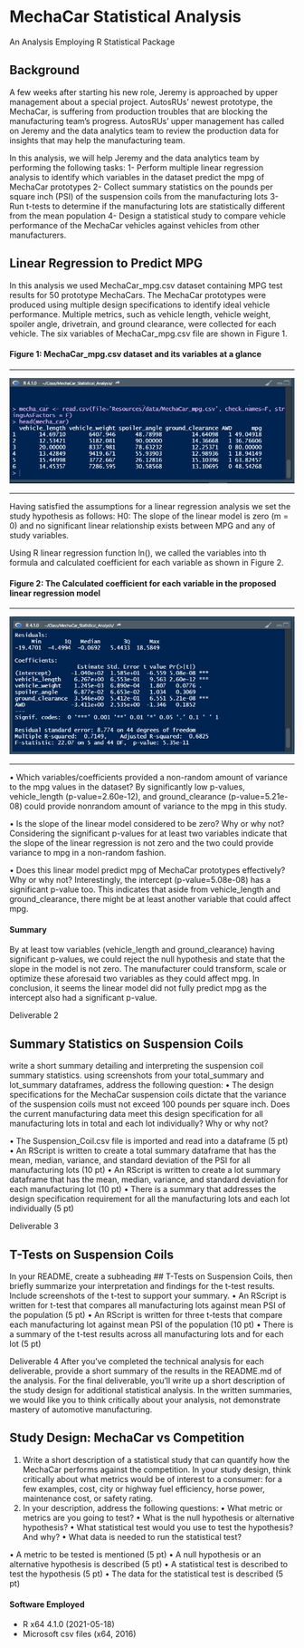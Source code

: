 # MechaCar Statistical Analysis
An Analysis Employing R Statistical Package

## Background
A few weeks after starting his new role, Jeremy is approached by upper management about a special project. AutosRUs’ newest prototype, the MechaCar, is suffering from production troubles that are blocking the manufacturing team’s progress. AutosRUs’ upper management has called on Jeremy and the data analytics team to review the production data for insights that may help the manufacturing team.

In this analysis, we will help Jeremy and the data analytics team by performing the following tasks:
  1-	Perform multiple linear regression analysis to identify which variables in the dataset predict the mpg of MechaCar prototypes
  2-	Collect summary statistics on the pounds per square inch (PSI) of the suspension coils from the manufacturing lots
  3-	Run t-tests to determine if the manufacturing lots are statistically different from the mean population
  4-	Design a statistical study to compare vehicle performance of the MechaCar vehicles against vehicles from other manufacturers. 

 
## Linear Regression to Predict MPG
In this analysis we used MechaCar_mpg.csv dataset containing MPG test results for 50 prototype MechaCars. The MechaCar prototypes were produced using multiple design specifications to identify ideal vehicle performance. Multiple metrics, such as vehicle length, vehicle weight, spoiler angle, drivetrain, and ground clearance, were collected for each vehicle. The six variables of MechaCar_mpg.csv file are shown in Figure 1.

#### Figure 1: MechaCar_mpg.csv dataset and its variables at a glance

------------------------------
![1.1.png](https://github.com/BHashemi2021/MechaCar_Statistical_Analysis/blob/main/Resources/images/1.1.png)

------------------------------
Having satisfied the assumptions for a linear regression analysis we set the study hypothesis as follows:
H0: The slope of the linear model is zero (m = 0) and no significant linear relationship exists between MPG and any of study variables.

Using R linear regression function ln(), we called the variables into th formula and calculated coefficient for each variable as shown in Figure 2.

#### Figure 2: The Calculated coefficient for each variable in the proposed linear regression model

------------------------------
![1.3.png](https://github.com/BHashemi2021/MechaCar_Statistical_Analysis/blob/main/Resources/images/1.3.png)

------------------------------

•	Which variables/coefficients provided a non-random amount of variance to the mpg values in the dataset?
    By significantly low p-values, vehicle_length (p-value=2.60e-12), and ground_clearance (p-value=5.21e-08) could provide nonrandom amount of variance to the mpg in this study.

• Is the slope of the linear model considered to be zero? Why or why not?
    Considering the significant p-values for at least two variables indicate that the slope of the linear regression is not zero and the two could provide variance to mpg in a non-random fashion.

• Does this linear model predict mpg of MechaCar prototypes effectively? Why or why not?
    Interestingly, the intercept (p-value=5.08e-08) has a significant p-value too. This indicates that aside from vehicle_length and ground_clearance, there might be at least another variable that could affect mpg. 

#### Summary
By at least tow variables (vehicle_length and ground_clearance) having significant p-values, we could reject the null hypothesis and state that the slope in the model is not zero. The manufacturer could transform, scale or optimize these aforesaid two variables as they could affect mpg. In conclusion, it seems the linear model did not fully predict mpg as the intercept also had a significant p-value.


Deliverable 2
## Summary Statistics on Suspension Coils 
write a short summary detailing and interpreting the suspension coil summary statistics.
using screenshots from your total_summary and lot_summary dataframes, 
address the following question:
•	The design specifications for the MechaCar suspension coils dictate that the variance of the suspension coils must not exceed 100 pounds per square inch. Does the current manufacturing data meet this design specification for all manufacturing lots in total and each lot individually? Why or why not?

•	The Suspension_Coil.csv file is imported and read into a dataframe (5 pt)
•	An RScript is written to create a total summary dataframe that has the mean, median, variance, and standard deviation of the PSI for all manufacturing lots (10 pt)
•	An RScript is written to create a lot summary dataframe that has the mean, median, variance, and standard deviation for each manufacturing lot (10 pt)
•	There is a summary that addresses the design specification requirement for all the manufacturing lots and each lot individually (5 pt)



Deliverable 3
## T-Tests on Suspension Coils
In your README, create a subheading ## T-Tests on Suspension Coils, then briefly summarize your interpretation and findings for the t-test results. Include screenshots of the t-test to support your summary.
•	An RScript is written for t-test that compares all manufacturing lots against mean PSI of the population (5 pt)
•	An RScript is written for three t-tests that compare each manufacturing lot against mean PSI of the population (10 pt)
•	There is a summary of the t-test results across all manufacturing lots and for each lot (5 pt)



Deliverable 4
After you’ve completed the technical analysis for each deliverable, provide a short summary of the results in the README.md of the analysis. For the final deliverable, you’ll write up a short description of the study design for additional statistical analysis. In the written summaries, we would like you to think critically about your analysis, not demonstrate mastery of automotive manufacturing.

## Study Design: MechaCar vs Competition
1.	Write a short description of a statistical study that can quantify how the MechaCar performs against the competition. In your study design, think critically about what metrics would be of interest to a consumer: for a few examples, cost, city or highway fuel efficiency, horse power, maintenance cost, or safety rating.
2.	In your description, address the following questions:
•	What metric or metrics are you going to test?
•	What is the null hypothesis or alternative hypothesis?
•	What statistical test would you use to test the hypothesis? And why?
•	What data is needed to run the statistical test?

•	A metric to be tested is mentioned (5 pt)
•	A null hypothesis or an alternative hypothesis is described (5 pt)
•	A statistical test is described to test the hypothesis (5 pt)
•	The data for the statistical test is described (5 pt)


#### Software Employed
  * R x64 4.1.0 (2021-05-18)
  * Microsoft csv files (x64, 2016)
 
  
  
